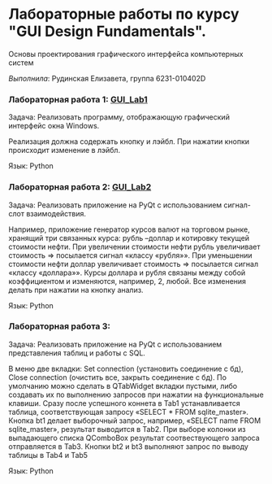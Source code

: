 # Лабораторные работы по курсу "GUI Design Fundamentals".

Основы проектирования графического интерфейса компьютерных систем

*Выполнила*: Рудинская Елизавета, группа 6231-010402D


### Лабораторная работа 1: [GUI_Lab1](https://github.com/Small-Fiend/GUI/blob/main/GUI_Lab1.py)
Задача: Реализовать программу, отображающую графический интерфейс окна Windows.

Реализация должна содержать кнопку и лэйбл. При нажатии кнопки происходит изменение в лэйбл.

Язык: Python

### Лабораторная работа 2: [GUI_Lab2](https://github.com/Small-Fiend/GUI/blob/main/GUI_Lab2.py)
Задача: Реализовать приложение на PyQt с использованием сигнал-слот взаимодействия.

Например, приложение генератор курсов валют на торговом рынке, хранящий три связанных курса: рубль –доллар и котировку текущей стоимости нефти. При увеличении стоимости нефти рубль увеличивает стоимость => посылается сигнал «классу «рубля»». При уменьшении стоимости нефти доллар увеличивает стоимость => посылается сигнал «классу «доллара»». Курсы доллара и рубля связаны между собой коэффициентом и изменяются, например, 2, любой. Все изменения делать при нажатии на кнопку анализ.

Язык: Python

### Лабораторная работа 3: 
Задача: Реализовать приложение на PyQt с использованием представления таблиц и работы с SQL.

В меню две вкладки: Set connection (установить соединение с бд), Close connection (очистить все, закрыть соединение с бд).
По умолчанию можно сделать в QTabWidget вкладки пустыми, либо создавать их по выполнению запросов при нажатии на функциональные клавиши.
Сразу после успешного коннета в Tab1 устанавливается таблица, соответствующая запросу «SELECT * FROM sqlite_master».
Кнопка bt1 делает выборочный запрос, например, «SELECT name FROM sqlite_master», результат выводится в Tab2.
При выборе колонки из выпадающего списка QComboBox результат соотвествующего запроса отправляется в Tab3.
Кнопки bt2 и bt3 выполняют запрос по выводу таблицы в Tab4 и Tab5

Язык: Python

